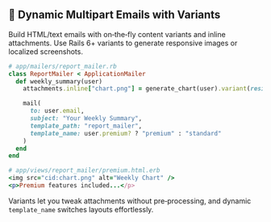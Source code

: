 ## 📐 Dynamic Multipart Emails with Variants

Build HTML/text emails with on‑the‑fly content variants and inline attachments. Use Rails 6+ variants to generate responsive images or localized screenshots.

```ruby
# app/mailers/report_mailer.rb
class ReportMailer < ApplicationMailer
  def weekly_summary(user)
    attachments.inline["chart.png"] = generate_chart(user).variant(resize: "600x300").processed.blob

    mail(
      to: user.email,
      subject: "Your Weekly Summary",
      template_path: "report_mailer",
      template_name: user.premium? ? "premium" : "standard"
    )
  end
end

# app/views/report_mailer/premium.html.erb
<img src="cid:chart.png" alt="Weekly Chart" />
<p>Premium features included...</p>
```

Variants let you tweak attachments without pre‑processing, and dynamic `template_name` switches layouts effortlessly.